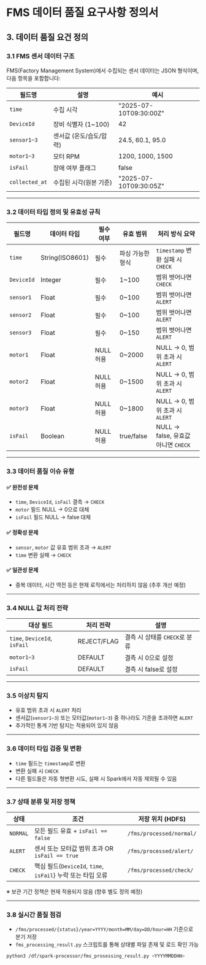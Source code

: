 # FMS 데이터 품질 요구사항 정의서

## 3. 데이터 품질 요건 정의

### 3.1 FMS 센서 데이터 구조
FMS(Factory Management System)에서 수집되는 센서 데이터는 JSON 형식이며, 다음 항목을 포함합니다:

| 필드명        | 설명                 | 예시                      |
|---------------|----------------------|---------------------------|
| `time`        | 수집 시각            | "2025-07-10T09:30:00Z"    |
| `DeviceId`    | 장비 식별자 (1~100)   | 42                        |
| `sensor1~3`   | 센서값 (온도/습도/압력) | 24.5, 60.1, 95.0          |
| `motor1~3`    | 모터 RPM             | 1200, 1000, 1500          |
| `isFail`      | 장애 여부 플래그      | false                     |
| `collected_at`| 수집된 시각(원본 기준) | "2025-07-10T09:30:05Z"    |

---

### 3.2 데이터 타입 정의 및 유효성 규칙

| 필드명     | 데이터 타입 | 필수 여부 | 유효 범위           | 처리 방식 요약             |
|------------|-------------|-----------|---------------------|----------------------------|
| `time`     | String(ISO8601) | 필수      | 파싱 가능한 형식      | `timestamp` 변환 실패 시 `CHECK` |
| `DeviceId` | Integer     | 필수      | 1~100               | 범위 벗어나면 `CHECK`        |
| `sensor1`  | Float       | 필수      | 0~100               | 범위 벗어나면 `ALERT`        |
| `sensor2`  | Float       | 필수      | 0~100               | 범위 벗어나면 `ALERT`        |
| `sensor3`  | Float       | 필수      | 0~150               | 범위 벗어나면 `ALERT`        |
| `motor1`   | Float       | NULL 허용 | 0~2000              | NULL → 0, 범위 초과 시 `ALERT` |
| `motor2`   | Float       | NULL 허용 | 0~1500              | NULL → 0, 범위 초과 시 `ALERT` |
| `motor3`   | Float       | NULL 허용 | 0~1800              | NULL → 0, 범위 초과 시 `ALERT` |
| `isFail`   | Boolean     | NULL 허용 | true/false          | NULL → false, 유효값 아니면 `CHECK` |

---

### 3.3 데이터 품질 이슈 유형

#### ✅ 완전성 문제
- `time`, `DeviceId`, `isFail` 결측 → `CHECK`
- `motor` 필드 NULL → 0으로 대체
- `isFail` 필드 NULL → false 대체

#### ✅ 정확성 문제
- `sensor`, `motor` 값 유효 범위 초과 → `ALERT`
- `time` 변환 실패 → `CHECK`

#### ✅ 일관성 문제
- 중복 데이터, 시간 역전 등은 현재 로직에서는 처리하지 않음 (추후 개선 예정)

---

### 3.4 NULL 값 처리 전략

| 대상 필드         | 처리 전략   | 설명                            |
|--------------------|-------------|---------------------------------|
| `time`, `DeviceId`, `isFail` | REJECT/FLAG | 결측 시 상태를 `CHECK`로 분류       |
| `motor1~3`          | DEFAULT     | 결측 시 0으로 설정                  |
| `isFail`           | DEFAULT     | 결측 시 false로 설정                |

---

### 3.5 이상치 탐지
- 유효 범위 초과 시 `ALERT` 처리
- 센서값(`sensor1~3`) 또는 모터값(`motor1~3`) 중 하나라도 기준을 초과하면 `ALERT`
- 추가적인 통계 기반 탐지는 적용되어 있지 않음

---

### 3.6 데이터 타입 검증 및 변환
- `time` 필드는 `timestamp`로 변환
- 변환 실패 시 `CHECK`
- 다른 필드들은 자동 형변환 시도, 실패 시 Spark에서 자동 제외될 수 있음

---

### 3.7 상태 분류 및 저장 정책

| 상태     | 조건                                                                 | 저장 위치 (HDFS)                        |
|----------|----------------------------------------------------------------------|-----------------------------------------|
| `NORMAL` | 모든 필드 유효 + `isFail == false`                                   | `/fms/processed/normal/`               |
| `ALERT`  | 센서 또는 모터값 범위 초과 OR `isFail == true`                       | `/fms/processed/alert/`                |
| `CHECK`  | 핵심 필드(`DeviceId`, `time`, `isFail`) 누락 또는 타입 오류           | `/fms/processed/check/`                |

※ 보관 기간 정책은 현재 적용되지 않음 (향후 별도 정의 예정)

---

### 3.8 실시간 품질 점검
- `/fms/processed/{status}/year=YYYY/month=MM/day=DD/hour=HH` 기준으로 분기 저장
- `fms_processing_result.py` 스크립트를 통해 상태별 파일 존재 및 로드 확인 가능

```bash
python3 /df/spark-processor/fms_prosessing_result.py <YYYYMMDDHH>
```
